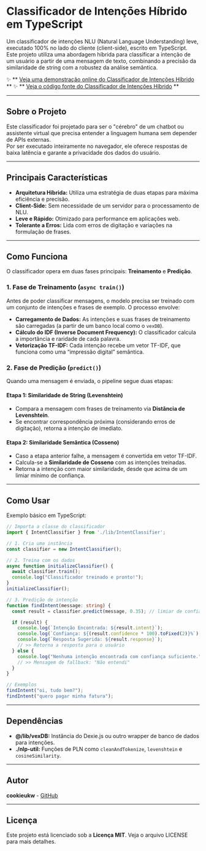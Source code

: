 # Classificador de Intenções Híbrido em TypeScript

Um classificador de intenções NLU (Natural Language Understanding) leve, executado 100% no lado do cliente (client-side), escrito em TypeScript.  
Este projeto utiliza uma abordagem híbrida para classificar a intenção de um usuário a partir de uma mensagem de texto, combinando a precisão da similaridade de string com a robustez da análise semântica.


✨ ** [Veja uma demonstração online do Classificador de Intenções Híbrido](https://vex-intent-classifier.netlify.app/) **
✨ ** [Veja o código fonte do Classificador de Intenções Híbrido](https://github.com/Vex-AI/Vex-AI/tree/main/classes) **

---

## Sobre o Projeto
Este classificador foi projetado para ser o "cérebro" de um chatbot ou assistente virtual que precisa entender a linguagem humana sem depender de APIs externas.  
Por ser executado inteiramente no navegador, ele oferece respostas de baixa latência e garante a privacidade dos dados do usuário.

---

## Principais Características
- **Arquitetura Híbrida:** Utiliza uma estratégia de duas etapas para máxima eficiência e precisão.  
- **Client-Side:** Sem necessidade de um servidor para o processamento de NLU.  
- **Leve e Rápido:** Otimizado para performance em aplicações web.  
- **Tolerante a Erros:** Lida com erros de digitação e variações na formulação de frases.  

---

## Como Funciona
O classificador opera em duas fases principais: **Treinamento** e **Predição**.

### 1. Fase de Treinamento (`async train()`)
Antes de poder classificar mensagens, o modelo precisa ser treinado com um conjunto de intenções e frases de exemplo. O processo envolve:

- **Carregamento de Dados:** As intenções e suas frases de treinamento são carregadas (a partir de um banco local como o `vexDB`).  
- **Cálculo do IDF (Inverse Document Frequency):** O classificador calcula a importância e raridade de cada palavra.  
- **Vetorização TF-IDF:** Cada intenção recebe um vetor TF-IDF, que funciona como uma “impressão digital” semântica.  

### 2. Fase de Predição (`predict()`)
Quando uma mensagem é enviada, o pipeline segue duas etapas:

#### Etapa 1: Similaridade de String (Levenshtein)
- Compara a mensagem com frases de treinamento via **Distância de Levenshtein**.  
- Se encontrar correspondência próxima (considerando erros de digitação), retorna a intenção de imediato.  

#### Etapa 2: Similaridade Semântica (Cosseno)
- Caso a etapa anterior falhe, a mensagem é convertida em vetor TF-IDF.  
- Calcula-se a **Similaridade de Cosseno** com as intenções treinadas.  
- Retorna a intenção com maior similaridade, desde que acima de um limiar mínimo de confiança.  

---

## Como Usar
Exemplo básico em TypeScript:

```ts
// Importa a classe do classificador
import { IntentClassifier } from './lib/IntentClassifier';

// 1. Cria uma instância
const classifier = new IntentClassifier();

// 2. Treina com os dados
async function initializeClassifier() {
  await classifier.train();
  console.log("Classificador treinado e pronto!");
}
initializeClassifier();

// 3. Predição de intenção
function findIntent(message: string) {
  const result = classifier.predict(message, 0.35); // limiar de confiança: 35%

  if (result) {
    console.log(`Intenção Encontrada: ${result.intent}`);
    console.log(`Confiança: ${(result.confidence * 100).toFixed(2)}%`);
    console.log(`Resposta Sugerida: ${result.response}`);
    // >> Retorna a resposta para o usuário
  } else {
    console.log("Nenhuma intenção encontrada com confiança suficiente.");
    // >> Mensagem de fallback: "Não entendi"
  }
}

// Exemplos
findIntent("oi, tudo bem?");
findIntent("quero pagar minha fatura");
````

---

## Dependências

* **@/lib/vexDB:** Instância do Dexie.js ou outro wrapper de banco de dados para intenções.
* **./nlp-util:** Funções de PLN como `cleanAndTokenize`, `levenshtein` e `cosineSimilarity`.

---

## Autor

**cookieukw** - [GitHub](https://github.com/cookieukw)

---

## Licença

Este projeto está licenciado sob a **Licença MIT**.
Veja o arquivo LICENSE para mais detalhes.
